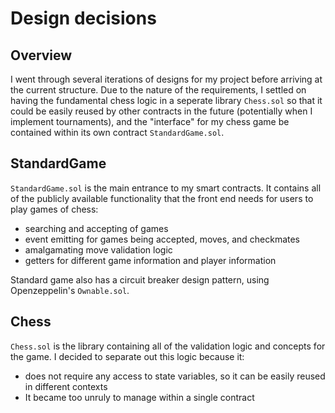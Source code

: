 # Design decisions

## Overview

I went through several iterations of designs for my project before arriving at the current structure. Due to the nature of the requirements, I settled on having the fundamental chess logic in a seperate library `Chess.sol` so that it could be easily reused by other contracts in the future (potentially when I implement tournaments), and the "interface" for my chess game be contained within its own contract `StandardGame.sol`.

## StandardGame

`StandardGame.sol` is the main entrance to my smart contracts. It contains all of the publicly available functionality that the front end needs for users to play games of chess:

-   searching and accepting of games
-   event emitting for games being accepted, moves, and checkmates
-   amalgamating move validation logic
-   getters for different game information and player information

Standard game also has a circuit breaker design pattern, using Openzeppelin's `Ownable.sol`.

## Chess

`Chess.sol` is the library containing all of the validation logic and concepts for the game. I decided to separate out this logic because it:

-   does not require any access to state variables, so it can be easily reused in different contexts
-   It became too unruly to manage within a single contract
